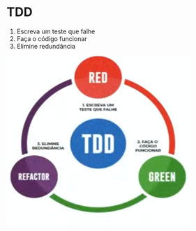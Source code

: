# TDD

1. Escreva um teste que falhe
2. Faça o código funcionar
3. Elimine redundância

![tdd](img/chrome-35_22-08-01_16h58m.png)